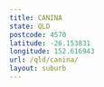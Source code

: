 ```yaml
---
title: CANINA
state: QLD
postcode: 4570
latitude: -26.153831
longitude: 152.616943
url: /qld/canina/
layout: suburb
---
```


